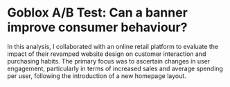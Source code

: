# **Goblox A/B Test: Can a banner improve consumer behaviour?**

In this analysis, I collaborated with an online retail platform to evaluate the impact of their revamped website design on customer interaction and purchasing habits. The primary focus was to ascertain changes in user engagement, particularly in terms of increased sales and average spending per user, following the introduction of a new homepage layout.



